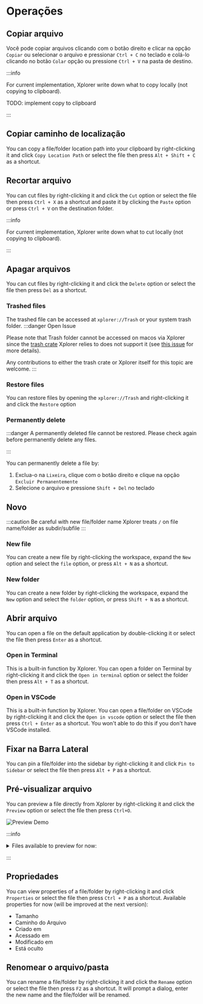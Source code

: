 # Operações

## Copiar arquivo

Você pode copiar arquivos clicando com o botão direito e clicar na opção `Copiar` ou selecionar o arquivo e pressionar `Ctrl + C` no teclado e colá-lo clicando no botão `Colar` opção ou pressione `Ctrl + V` na pasta de destino.

:::info

For current implementation, Xplorer write down what to copy locally (not copying to clipboard).

TODO: implement copy to clipboard

:::

## Copiar caminho de localização

You can copy a file/folder location path into your clipboard by right-clicking it and click `Copy Location Path` or select the file then press `Alt + Shift + C` as a shortcut.

## Recortar arquivo

You can cut files by right-clicking it and click the `Cut` option or select the file then press `Ctrl + X` as a shortcut and paste it by clicking the `Paste` option or press `Ctrl + V` on the destination folder.

:::info

For current implementation, Xplorer write down what to cut locally (not copying to clipboard).

:::

## Apagar arquivos

You can cut files by right-clicking it and click the `Delete` option or select the file then press `Del` as a shortcut.

### Trashed files

The trashed file can be accessed at `xplorer://Trash` or your system trash folder. :::danger Open Issue

Please note that Trash folder cannot be accessed on macos via Xplorer since the [trash crate](https://github.com/Byron/trash-rs) Xplorer relies to does not support it (see [this issue](https://github.com/Byron/trash-rs/issues/8) for more details).

Any contributions to either the trash crate or Xplorer itself for this topic are welcome. :::

### Restore files

You can restore files by opening the `xplorer://Trash` and right-clicking it and click the `Restore` option

### Permanently delete

:::danger A permanently deleted file cannot be restored. Please check again before permanently delete any files.

:::

You can permanently delete a file by:

1. Exclua-o na `Lixeira`, clique com o botão direito e clique na opção `Excluir Permanentemente`
2. Selecione o arquivo e pressione `Shift + Del` no teclado

## Novo

:::caution Be careful with new file/folder name Xplorer treats `/` on file name/folder as subdir/subfile :::

### New file

You can create a new file by right-clicking the workspace, expand the `New` option and select the `file` option, or press `Alt + N` as a shortcut.

### New folder

You can create a new folder by right-clicking the workspace, expand the `New` option and select the `folder` option, or press `Shift + N` as a shortcut.

## Abrir arquivo

You can open a file on the default application by double-clicking it or select the file then press `Enter` as a shortcut.

### Open in Terminal

This is a built-in function by Xplorer. You can open a folder on Terminal by right-clicking it and click the `Open in terminal` option or select the folder then press `Alt + T` as a shortcut.

### Open in VSCode

This is a built-in function by Xplorer. You can open a file/folder on VSCode by right-clicking it and click the `Open in vscode` option or select the file then press `Ctrl + Enter` as a shortcut. You won't able to do this if you don't have VSCode installed.

## Fixar na Barra Lateral

You can pin a file/folder into the sidebar by right-clicking it and click `Pin to Sidebar` or select the file then press `Alt + P` as a shortcut.

## Pré-visualizar arquivo

You can preview a file directly from Xplorer by right-clicking it and click the `Preview` option or select the file then press `Ctrl+O`.

![Preview Demo](/img/docs/preview.png)

:::info

<details>
<summary>
Files available to preview for now:
</summary>

* Markdown files
* Image files
* Text files
* Video files
* Pdfs
* Almost all programming language with syntax highlighting

</details>

:::

## Propriedades

You can view properties of a file/folder by right-clicking it and click `Properties` or select the file then press `Ctrl + P` as a shortcut. Available properties for now (will be improved at the next version):

-   Tamanho
-   Caminho do Arquivo
-   Criado em
-   Acessado em
-   Modificado em
-   Está oculto

## Renomear o arquivo/pasta

You can rename a file/folder by right-clicking it and click the `Rename` option or select the file then press `F2` as a shortcut. It will prompt a dialog, enter the new name and the file/folder will be renamed.

